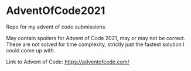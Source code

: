 # AdventOfCode2021
Repo for my advent of code submissions.

May contain spoilers for Advent of Code 2021, may or may not be correct. 
These are not solved for time complexity, strictly just the fastest solution I could come up with.

Link to Advent of Code: https://adventofcode.com/
